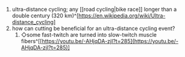 1. ultra-distance cycling; any [[road cycling|bike race]] longer than a double century (320 km)^[https://en.wikipedia.org/wiki/Ultra-distance_cycling]
2. how can cutting be beneficial for an ultra-distance cycling event?
	1. ◇some fast-twitch are turned into slow-twitch muscle fibers^[[https://youtu.be/-AHjqDA-zjI?t=285](https://youtu.be/-AHjqDA-zjI?t=285)]